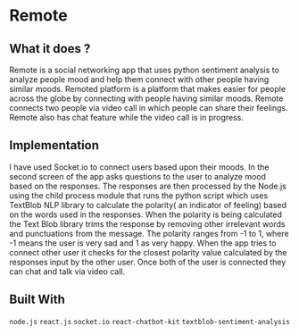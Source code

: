 # Remote 
## What it does ?

Remote is a social networking app that uses python sentiment analysis to analyze people mood and help them connect with other people having similar moods.
Remoted platform is a platform that makes easier for people across the globe by connecting with people having similar moods. Remote connects two people via video call in which people can share their feelings. Remote also has chat feature while the video call is in progress.  

## Implementation

I have used Socket.io to connect users based upon their moods. In the second screen of the app asks questions to the user to analyze mood based on the responses. The responses are then processed by the Node.js using the child process module that runs the python script which uses TextBlob NLP library to calculate the polarity( an indicator of feeling) based on the words used in the responses. When the polarity is being calculated the Text Blob library trims the response by removing other irrelevant words and punctuations from the message. The polarity ranges from -1 to 1, where -1 means the user is very sad and 1 as very happy. When the app tries to connect other user it checks for the closest polarity value calculated by the responses input by the other user. Once both of the user is connected they can chat and talk via video call.  

## Built With  

`node.js`
`react.js`
`socket.io`
`react-chatbot-kit`
`textblob-sentiment-analysis`
